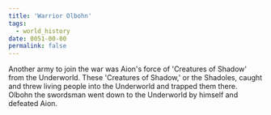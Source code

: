 ```yaml
---
title: 'Warrior Olbohn'
tags:
  - world_history
date: 0051-00-00
permalink: false
---
```

Another army to join the war was Aion's force of 'Creatures of Shadow' from the Underworld. These 'Creatures of Shadow,' or the Shadoles, caught and threw living people into the Underworld and trapped them there. Olbohn the swordsman went down to the Underworld by himself and defeated Aion.